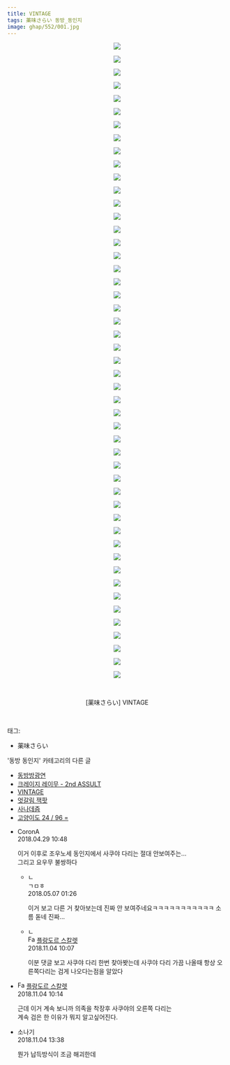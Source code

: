 ```yaml
---
title: VINTAGE
tags: 薬味さらい 동방_동인지
image: ghap/552/001.jpg
---
```

<div class="article">
<p style="text-align: center; clear: none; float: none;"><img src="{{ site.nasurl }}/ghap/552/001.jpg"/></p>
<p style="text-align: center; clear: none; float: none;"><img src="{{ site.nasurl }}/ghap/552/002.jpg"/></p>
<p style="text-align: center; clear: none; float: none;"><img src="{{ site.nasurl }}/ghap/552/003.jpg"/></p>
<p style="text-align: center; clear: none; float: none;"><img src="{{ site.nasurl }}/ghap/552/004.jpg"/></p>
<p style="text-align: center; clear: none; float: none;"><img src="{{ site.nasurl }}/ghap/552/005.jpg"/></p>
<p style="text-align: center; clear: none; float: none;"><img src="{{ site.nasurl }}/ghap/552/006.jpg"/></p>
<p style="text-align: center; clear: none; float: none;"><img src="{{ site.nasurl }}/ghap/552/007.jpg"/></p>
<p style="text-align: center; clear: none; float: none;"><img src="{{ site.nasurl }}/ghap/552/008.jpg"/></p>
<p style="text-align: center; clear: none; float: none;"><img src="{{ site.nasurl }}/ghap/552/009.jpg"/></p>
<p style="text-align: center; clear: none; float: none;"><img src="{{ site.nasurl }}/ghap/552/010.jpg"/></p>
<p style="text-align: center; clear: none; float: none;"><img src="{{ site.nasurl }}/ghap/552/011.jpg"/></p>
<p style="text-align: center; clear: none; float: none;"><img src="{{ site.nasurl }}/ghap/552/012.png"/></p>
<p style="text-align: center; clear: none; float: none;"><img src="{{ site.nasurl }}/ghap/552/013.jpg"/></p>
<p style="text-align: center; clear: none; float: none;"><img src="{{ site.nasurl }}/ghap/552/014.jpg"/></p>
<p style="text-align: center; clear: none; float: none;"><img src="{{ site.nasurl }}/ghap/552/015.jpg"/></p>
<p style="text-align: center; clear: none; float: none;"><img src="{{ site.nasurl }}/ghap/552/016.jpg"/></p>
<p style="text-align: center; clear: none; float: none;"><img src="{{ site.nasurl }}/ghap/552/017.jpg"/></p>
<p style="text-align: center; clear: none; float: none;"><img src="{{ site.nasurl }}/ghap/552/018.jpg"/></p>
<p style="text-align: center; clear: none; float: none;"><img src="{{ site.nasurl }}/ghap/552/019.jpg"/></p>
<p style="text-align: center; clear: none; float: none;"><img src="{{ site.nasurl }}/ghap/552/020.jpg"/></p>
<p style="text-align: center; clear: none; float: none;"><img src="{{ site.nasurl }}/ghap/552/021.jpg"/></p>
<p style="text-align: center; clear: none; float: none;"><img src="{{ site.nasurl }}/ghap/552/022.jpg"/></p>
<p style="text-align: center; clear: none; float: none;"><img src="{{ site.nasurl }}/ghap/552/023.jpg"/></p>
<p style="text-align: center; clear: none; float: none;"><img src="{{ site.nasurl }}/ghap/552/024.jpg"/></p>
<p style="text-align: center; clear: none; float: none;"><img src="{{ site.nasurl }}/ghap/552/025.jpg"/></p>
<p style="text-align: center; clear: none; float: none;"><img src="{{ site.nasurl }}/ghap/552/026.jpg"/></p>
<p style="text-align: center; clear: none; float: none;"><img src="{{ site.nasurl }}/ghap/552/027.jpg"/></p>
<p style="text-align: center; clear: none; float: none;"><img src="{{ site.nasurl }}/ghap/552/028.jpg"/></p>
<p style="text-align: center; clear: none; float: none;"><img src="{{ site.nasurl }}/ghap/552/029.jpg"/></p>
<p style="text-align: center; clear: none; float: none;"><img src="{{ site.nasurl }}/ghap/552/030.jpg"/></p>
<p style="text-align: center; clear: none; float: none;"><img src="{{ site.nasurl }}/ghap/552/031.jpg"/></p>
<p style="text-align: center; clear: none; float: none;"><img src="{{ site.nasurl }}/ghap/552/032.jpg"/></p>
<p style="text-align: center; clear: none; float: none;"><img src="{{ site.nasurl }}/ghap/552/033.jpg"/></p>
<p style="text-align: center; clear: none; float: none;"><img src="{{ site.nasurl }}/ghap/552/034.jpg"/></p>
<p style="text-align: center; clear: none; float: none;"><img src="{{ site.nasurl }}/ghap/552/035.jpg"/></p>
<p style="text-align: center; clear: none; float: none;"><img src="{{ site.nasurl }}/ghap/552/036.jpg"/></p>
<p style="text-align: center; clear: none; float: none;"><img src="{{ site.nasurl }}/ghap/552/037.jpg"/></p>
<p style="text-align: center; clear: none; float: none;"><img src="{{ site.nasurl }}/ghap/552/038.jpg"/></p>
<p style="text-align: center; clear: none; float: none;"><img src="{{ site.nasurl }}/ghap/552/039.jpg"/></p>
<p style="text-align: center; clear: none; float: none;"><img src="{{ site.nasurl }}/ghap/552/040.jpg"/></p>
<p style="text-align: center; clear: none; float: none;"><img src="{{ site.nasurl }}/ghap/552/041.jpg"/></p>
<p style="text-align: center; clear: none; float: none;"><img src="{{ site.nasurl }}/ghap/552/042.jpg"/></p>
<p style="text-align: center; clear: none; float: none;"><img src="{{ site.nasurl }}/ghap/552/043.jpg"/></p>
<p style="text-align: center; clear: none; float: none;"><img src="{{ site.nasurl }}/ghap/552/044.jpg"/></p>
<p style="text-align: center; clear: none; float: none;"><img src="{{ site.nasurl }}/ghap/552/045.jpg"/></p>
<p style="text-align: center; clear: none; float: none;"><img src="{{ site.nasurl }}/ghap/552/046.jpg"/></p>
<p style="text-align: center; clear: none; float: none;"><img src="{{ site.nasurl }}/ghap/552/047.jpg"/></p>
<p style="text-align: center; clear: none; float: none;"><img src="{{ site.nasurl }}/ghap/552/048.jpg"/></p>
<p style="text-align: center; clear: none; float: none;"><img src="{{ site.nasurl }}/ghap/552/049.jpg"/></p>
<p style="text-align: center; clear: none; float: none;"><br/></p>
<p style="text-align: center; clear: none; float: none;">[薬味さらい] VINTAGE</p>
<p><br/></p>
</div><div class="tagTrail">
<p>태그: </p>
<ul>
<li>薬味さらい</li>
</ul>
</div><div class="another">
<p>'동방 동인지' 카테고리의 다른 글</p>
<ul>
<li><a href="/2016-06-25-ghap_554">동방방광연</a></li>
<li><a href="/2016-06-25-ghap_553">크레이지 레이무 - 2nd ASSULT</a></li>
<li><a href="/2016-06-25-ghap_552">VINTAGE</a></li>
<li><a href="/2016-06-25-ghap_550">엇갈림 잭팟</a></li>
<li><a href="/2016-06-25-ghap_549">사나데즘</a></li>
<li><a href="/2016-06-25-ghap_548">고양이도 24 / 96 =</a></li>
</ul>
</div><div class="cb_module cb_fluid">
<div class="cb_wrt cb_profile">
<div class="comment">
<ul>
<li class="cb_thumb_off" id="comment15246898">
<div class="cb_comment_area">
<div class="cb_info_area">
<div class="cb_section">
<span class="cb_nick_name">CoronA</span>
</div>
<div class="cb_section">
<span class="cb_date">2018.04.29 10:48 </span>
</div>
</div>
<div class="cb_dsc_comment">
<p class="cb_dsc">
											이거 이후로 조우노세 동인지에서 사쿠야 다리는 절대 안보여주는...<br/>
그리고 요우무 불쌍하다
										</p>
</div>
<ul>
<li class="cb_thumb_off" id="comment15251577">
<span class="cb_bu_subnode">ㄴ</span>
<div class="cb_comment_area">
<div class="cb_info_area">
<div class="cb_section">
<span class="cb_nick_name">ㄱㅁㅎ</span>
</div>
<div class="cb_section">
<span class="cb_date">2018.05.07 01:26 </span>
</div>
</div>
<div class="cb_dsc_comment">
<p class="cb_dsc">
																이거 보고 다른 거 찾아보는데 진짜 안 보여주네요ㅋㅋㅋㅋㅋㅋㅋㅋㅋㅋㅋ 소름 돋네 진짜...
															</p>
</div>
</div>
</li>
<li class="cb_thumb_off" id="comment15367337">
<span class="cb_bu_subnode">ㄴ</span>
<div class="cb_comment_area">
<div class="cb_info_area">
<div class="cb_section">
<span class="cb_nick_name"><img alt="Favicon of http://qksxodid12.tistory.com" height="16" onerror="this.onerror=null;this.parentNode.removeChild(this)" src="http://qksxodid12.tistory.com/favicon.ico" width="16"/> <a href="http://qksxodid12.tistory.com" onclick="return openLinkInNewWindow(this)">플랑도르 스칼렛</a></span>
</div>
<div class="cb_section">
<span class="cb_date">2018.11.04 10:07 </span>
</div>
</div>
<div class="cb_dsc_comment">
<p class="cb_dsc">
																이분 댓글 보고 사쿠야 다리 한번 찾아봣는데 사쿠야 다리 가끔 나올때 항상 오른쪽다리는 검게 나오다는점을 알았다
															</p>
</div>
</div>
</li>
</ul>
</div></li>
<li class="cb_thumb_off" id="comment15367338">
<div class="cb_comment_area">
<div class="cb_info_area">
<div class="cb_section">
<span class="cb_nick_name"><img alt="Favicon of http://qksxodid12.tistory.com" height="16" onerror="this.onerror=null;this.parentNode.removeChild(this)" src="http://qksxodid12.tistory.com/favicon.ico" width="16"/> <a href="http://qksxodid12.tistory.com" onclick="return openLinkInNewWindow(this)">플랑도르 스칼렛</a></span>
</div>
<div class="cb_section">
<span class="cb_date">2018.11.04 10:14 </span>
</div>
</div>
<div class="cb_dsc_comment">
<p class="cb_dsc">
											근데 이거 계속 보니까 의족을 착장후 사쿠야의 오른쪽 다리는 <br/>
계속 검은 한 이유가 뭐지 알고싶어진다.
										</p>
</div>
</div></li>
<li class="cb_thumb_off" id="comment15367385">
<div class="cb_comment_area">
<div class="cb_info_area">
<div class="cb_section">
<span class="cb_nick_name">소나기</span>
</div>
<div class="cb_section">
<span class="cb_date">2018.11.04 13:38 </span>
</div>
</div>
<div class="cb_dsc_comment">
<p class="cb_dsc">
											뭔가 납득방식이 조금 해괴한데
										</p>
</div>
</div></li>
</ul>
</div>
</div><!-- commentList close -->
</div>